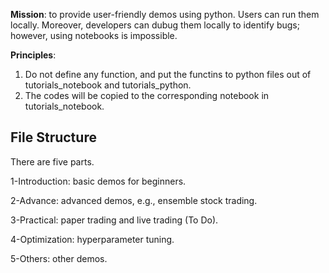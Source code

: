 **Mission**: to provide user-friendly demos using python. Users can run them locally. Moreover, developers can dubug them locally to identify bugs; however, using notebooks is impossible.


**Principles**: 

1) Do not define any function, and put the functins to python files out of tutorials_notebook and tutorials_python.
2) The codes will be copied to the corresponding notebook in tutorials_notebook.


## File Structure

There are five parts.

1-Introduction: basic demos for beginners.

2-Advance: advanced demos, e.g., ensemble stock trading.

3-Practical: paper trading and live trading (To Do).

4-Optimization: hyperparameter tuning.

5-Others: other demos.


